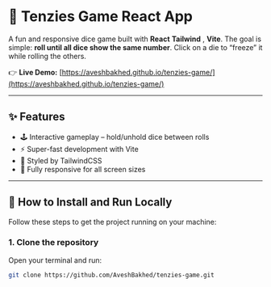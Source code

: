 # 🎲 Tenzies Game React App

A fun and responsive dice game built with **React**
**Tailwind** , **Vite**.
The goal is simple: **roll until all dice show the same number**. Click on a die to “freeze” it while rolling the others.

👉 **Live Demo:** [https://aveshbakhed.github.io/tenzies-game/](https://aveshbakhed.github.io/tenzies-game/)

---

## ✨ Features

- 🕹 Interactive gameplay – hold/unhold dice between rolls
- ⚡ Super-fast development with Vite
- 🎨 Styled by TailwindCSS
- 📱 Fully responsive for all screen sizes

---

## 🚀 How to Install and Run Locally

Follow these steps to get the project running on your machine:

### 1. Clone the repository

Open your terminal and run:

```bash
git clone https://github.com/AveshBakhed/tenzies-game.git
```
